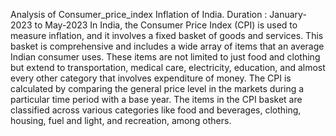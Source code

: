 Analysis of Consumer_price_index Inflation of India.
Duration : January-2023 to May-2023
In India, the Consumer Price Index (CPI) is used to measure inflation, and it involves a fixed basket of goods and services.
This basket is comprehensive and includes a wide array of items that an average Indian consumer uses. 
These items are not limited to just food and clothing but extend to transportation, medical care, electricity, education, and almost every other category that involves expenditure of money. 
The CPI is calculated by comparing the general price level in the markets during a particular time period with a base year. 
The items in the CPI basket are classified across various categories like food and beverages, clothing, housing, fuel and light, and recreation, among others.
